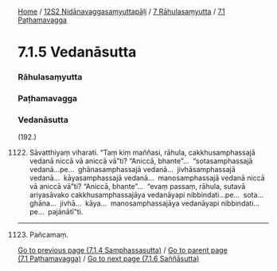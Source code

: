 
[Home](/) / [12S2 Nidānavaggasaṃyuttapāḷi](../../../12S2.md) / [7 Rāhulasaṃyutta](../../7.md) / [7.1 Paṭhamavagga](../7.1.md)

# 7.1.5 Vedanāsutta

### Rāhulasaṃyutta

### Paṭhamavagga

### Vedanāsutta

(192.)

1122. Sāvatthiyaṃ viharati. “Taṃ kiṃ maññasi, rāhula, cakkhusamphassajā vedanā niccā vā aniccā vā”ti? “Aniccā, bhante”…  “sotasamphassajā vedanā…pe…  ghānasamphassajā vedanā…  jivhāsamphassajā vedanā…  kāyasamphassajā vedanā…  manosamphassajā vedanā niccā vā aniccā vā”ti? “Aniccā, bhante”…  “evaṃ passaṃ, rāhula, sutavā ariyasāvako cakkhusamphassajāya vedanāyapi nibbindati…pe…  sota…  ghāna…  jivhā…  kāya…  manosamphassajāya vedanāyapi nibbindati…pe…  pajānātī”ti.

---

1123. Pañcamaṃ.



[Go to previous page (7.1.4 Samphassasutta)](7.1.4.md) / [Go to parent page (7.1 Paṭhamavagga)](../7.1.md) / [Go to next page (7.1.6 Saññāsutta)](7.1.6.md)


